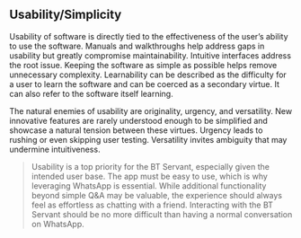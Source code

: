 ## Usability/Simplicity
Usability of software is directly tied to the effectiveness of the user’s ability to use the software. Manuals and walkthroughs help address gaps in usability but greatly compromise maintainability. Intuitive interfaces address the root issue. Keeping the software as simple as possible helps remove unnecessary complexity. Learnability can be described as the difficulty for a user to learn the software and can be coerced as a secondary virtue. It can also refer to the software itself learning.

The natural enemies of usability are originality, urgency, and versatility. New innovative features are rarely understood enough to be simplified and showcase a natural tension between these virtues. Urgency leads to rushing or even skipping user testing. Versatility invites ambiguity that may undermine intuitiveness.

>Usability is a top priority for the BT Servant, especially given the intended user base. The app must be easy to use, which is why leveraging WhatsApp is essential. While additional functionality beyond simple Q&A may be valuable, the experience should always feel as effortless as chatting with a friend. Interacting with the BT Servant should be no more difficult than having a normal conversation on WhatsApp.